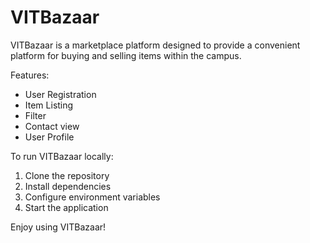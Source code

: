 # VITBazaar

VITBazaar is a marketplace platform designed to provide a convenient platform for buying and selling items within the campus.

Features:
- User Registration
- Item Listing
- Filter
- Contact view
- User Profile
 
To run VITBazaar locally:
1. Clone the repository
2. Install dependencies
3. Configure environment variables
4. Start the application

Enjoy using VITBazaar!
